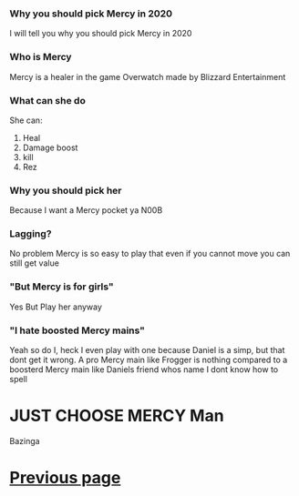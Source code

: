 ### Why you should pick Mercy in 2020
I will tell you why you should pick Mercy in 2020

### Who is Mercy
Mercy is a healer in the game Overwatch made by Blizzard Entertainment

### What can she do
She can:
1. Heal
2. Damage boost
3. kill
4. Rez

### Why you should pick her
Because I want a Mercy pocket ya N00B

### Lagging?
No problem Mercy is so easy to play that even if you cannot move you can still get value

### "But Mercy is for girls"
Yes
But Play her anyway

### "I hate boosted Mercy mains"
Yeah so do I, heck I even play with one because Daniel is a simp, but that dont get it wrong. A pro Mercy main like Frogger is nothing compared to a boosterd Mercy main like Daniels friend whos name I dont know how to spell

# JUST CHOOSE MERCY Man



Bazinga




# [Previous page](https://judeicca.github.io/Blog/)
